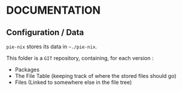 # DOCUMENTATION

## Configuration / Data
`pie-nix` stores its data in `~./pie-nix`.

This folder is a `GIT` repository, containing, for each version :

- Packages
- The File Table (keeping track of where the stored files should go)
- Files (Linked to somewhere else in the file tree)
